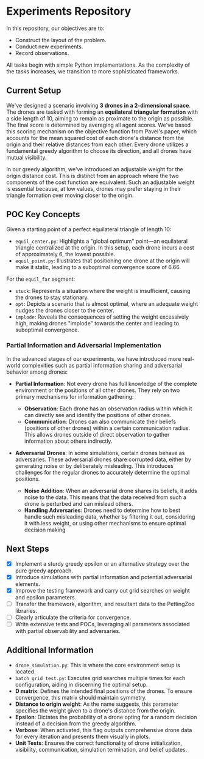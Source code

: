 # Experiments Repository

In this repository, our objectives are to:

- Construct the layout of the problem.
- Conduct new experiments.
- Record observations.

All tasks begin with simple Python implementations. As the complexity of the tasks increases, we transition to more sophisticated frameworks.

## Current Setup

We've designed a scenario involving **3 drones in a 2-dimensional space**. The drones are tasked with forming an **equilateral triangular formation** with a side length of 10, aiming to remain as proximate to the origin as possible. The final score is determined by averaging all agent scores. We've based this scoring mechanism on the objective function from Pavel's paper, which accounts for the mean squared cost of each drone's distance from the origin and their relative distances from each other. Every drone utilizes a fundamental greedy algorithm to choose its direction, and all drones have mutual visibility.

In our greedy algorithm, we've introduced an adjustable weight for the origin distance cost. This is distinct from an approach where the two components of the cost function are equivalent. Such an adjustable weight is essential because, at low values, drones may prefer staying in their triangle formation over moving closer to the origin.

## POC Key Concepts

Given a starting point of a perfect equilateral triangle of length 10:

- `equil_center.py`: Highlights a "global optimum" point—an equilateral triangle centralized at the origin. In this setup, each drone incurs a cost of approximately 6, the lowest possible.
- `equil_point.py`: Illustrates that positioning one drone at the origin will make it static, leading to a suboptimal convergence score of 6.66.

For the `equil_far` segment:

- `stuck`: Represents a situation where the weight is insufficient, causing the drones to stay stationary.
- `opt`: Depicts a scenario that is almost optimal, where an adequate weight nudges the drones closer to the center.
- `implode`: Reveals the consequences of setting the weight excessively high, making drones "implode" towards the center and leading to suboptimal convergence.

### Partial Information and Adversarial Implementation

In the advanced stages of our experiments, we have introduced more real-world complexities such as partial information sharing and adversarial behavior among drones:

- **Partial Information**: Not every drone has full knowledge of the complete environment or the positions of all other drones. They rely on two primary mechanisms for information gathering:
  - **Observation**: Each drone has an observation radius within which it can directly see and identify the positions of other drones.
  - **Communication**: Drones can also communicate their beliefs (positions of other drones) within a certain communication radius. This allows drones outside of direct observation to gather information about others indirectly.

- **Adversarial Drones**: In some simulations, certain drones behave as adversaries. These adversarial drones share corrupted data, either by generating noise or by deliberately misleading. This introduces challenges for the regular drones to accurately determine the optimal positions.
  - **Noise Addition**: When an adversarial drone shares its beliefs, it adds noise to the data. This means that the data received from such a drone is perturbed and can mislead others.
  - **Handling Adversaries**: Drones need to determine how to best handle such misleading data, whether by filtering it out, considering it with less weight, or using other mechanisms to ensure optimal decision making

## Next Steps

- [x] Implement a sturdy greedy epsilon or an alternative strategy over the pure greedy approach.
- [x] Introduce simulations with partial information and potential adversarial elements.
- [x] Improve the testing framework and carry out grid searches on weight and epsilon parameters.
- [ ] Transfer the framework, algorithm, and resultant data to the PettingZoo libraries.
- [ ] Clearly articulate the criteria for convergence.
- [ ] Write extensive tests and POCs, leveraging all parameters associated with partial observability and adversaries.

## Additional Information

- `drone_simulation.py`: This is where the core environment setup is located.
- `batch_grid_test.py`: Executes grid searches multiple times for each configuration, aiding in discerning the optimal setup.
- **D matrix**: Defines the intended final positions of the drones. To ensure convergence, this matrix should maintain symmetry.
- **Distance to origin weight**: As the name suggests, this parameter specifies the weight given to a drone's distance from the origin.
- **Epsilon**: Dictates the probability of a drone opting for a random decision instead of a decision from the greedy algorithm.
- **Verbose**: When activated, this flag outputs comprehensive drone data for every iteration and presents them visually in plots.
- **Unit Tests**: Ensures the correct functionality of drone initialization, visibility, communication, simulation termination, and belief updates.
